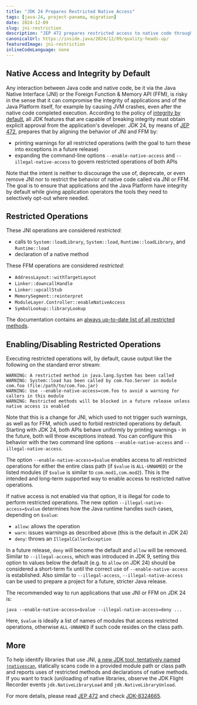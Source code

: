 ```yaml
---
title: "JDK 24 Prepares Restricted Native Access"
tags: [java-24, project-panama, migration]
date: 2024-12-09
slug: jni-restriction
description: "JEP 472 prepares restricted access to native code through JNI and the FFM API"
canonicalUrl: https://inside.java/2024/12/09/quality-heads-up/
featuredImage: jni-restriction
inlineCodeLanguage: none
---
```


## Native Access and Integrity by Default

Any interaction between Java code and native code, be it via the Java Native Interface (JNI) or the Foreign Function & Memory API (FFM), is risky in the sense that it can compromise the integrity of applications and of the Java Platform itself, for example by causing JVM crashes, even after the native code completed execution.
According to the policy of [integrity by default][ibd], all JDK features that are capable of breaking integrity must obtain explicit approval from the application's developer.
JDK 24, by means of [JEP 472], prepares that by aligning the behavior of JNI and FFM by:

* printing warnings for all restricted operations (with the goal to turn these into exceptions in a future release)
* expanding the command-line options `--enable-native-access` and `--illegal-native-access` to govern restricted operations of both APIs

Note that the intent is neither to discourage the use of, deprecate, or even remove JNI nor to restrict the behavior of native code called via JNI or FFM.
The goal is to ensure that applications and the Java Platform have integrity by default while giving application operators the tools they need to selectively opt-out where needed.

## Restricted Operations

These JNI operations are considered _restricted_:

* calls to `System::loadLibrary`, `System::load`, `Runtime::loadLibrary`, and `Runtime::load`
* declaration of a native method

These FFM operations are considered _restricted_:

* `AddressLayout::withTargetLayout`
* `Linker::downcallHandle`
* `Linker::upcallStub`
* `MemorySegment::reinterpret`
* `ModuleLayer.Controller::enableNativeAccess`
* `SymbolLookup::libraryLookup`

The documentation contains an [always up-to-date list of all restricted methods][restricted-method-list].

## Enabling/Disabling Restricted Operations

Executing restricted operations will, by default, cause output like the following on the standard error stream:

```
WARNING: A restricted method in java.lang.System has been called
WARNING: System::load has been called by com.foo.Server in module com.foo (file:/path/to/com.foo.jar)
WARNING: Use --enable-native-access=com.foo to avoid a warning for callers in this module
WARNING: Restricted methods will be blocked in a future release unless native access is enabled
```

Note that this is a change for JNI, which used to not trigger such warnings, as well as for FFM, which used to forbid restricted operations by default.
Starting with JDK 24, both APIs behave uniformly by printing warnings - in the future, both will throw exceptions instead.
You can configure this behavior with the two command line options `--enable-native-access` and `--illegal-native-access`.

The option `--enable-native-access=$value` enables access to all restricted operations for either the entire class path (if `$value` is `ALL-UNNAMED`) or the listed modules (if `$value` is similar to `com.mod1,com.mod2`).
This is the intended and long-term supported way to enable access to restricted native operations.

If native access is not enabled via that option, it is illegal for code to perform restricted operations.
The new option `--illegal-native-access=$value` determines how the Java runtime handles such cases, depending on `$value`:

* `allow`: allows the operation
* `warn`: issues warnings as described above (this is the default in JDK 24)
* `deny`: throws an `IllegalCallerException`

In a future release, `deny` will become the default and `allow` will be removed.
Similar to `--illegal-access`, which was introduced in JDK 9, setting this option to values below the default (e.g. to `allow` on JDK 24) should be considered a short-term fix until the correct use of `--enable-native-access` is established.
Also similar to `--illegal-access`, `--illegal-native-access` can be used to prepare a project for a future, stricter Java release.

The recommended way to run applications that use JNI or FFM on JDK 24 is:

```
java --enable-native-access=$value --illegal-native-access=deny ...
```

Here, `$value` is ideally a list of names of modules that access restricted operations, otherwise `ALL-UNNAMED` if such code resides on the class path.

## More

To help identify libraries that use JNI, [a new JDK tool, tentatively named `jnativescan`][jnativescan], statically scans code in a provided module path or class path and reports uses of restricted methods and declarations of native methods.
If you want to track (un)loading of native libraries, observe the JDK Flight Recorder events `jdk.NativeLibraryLoad` and `jdk.NativeLibraryUnload`.

For more details, please read [JEP 472] and check [JDK-8324665].

[ibd]: https://openjdk.org/jeps/8305968
[JEP 472]: https://openjdk.org/jeps/472
[restricted-method-list]: https://docs.oracle.com/en/java/javase/24/docs/api/restricted-list.html
[JDK-8324665]: https://bugs.openjdk.org/browse/JDK-8324665
[jnativescan]: https://docs.oracle.com/en/java/javase/24/docs/specs/man/jnativescan.html
